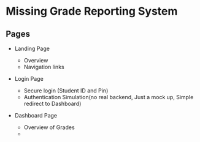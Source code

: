 # Missing Grade Reporting System

## Pages
- Landing Page
    * Overview
    * Navigation links

- Login Page
    * Secure login (Student ID and Pin)
    * Authentication Simulation(no real backend, Just a mock up, Simple redirect to Dashboard)

- Dashboard Page
    * Overview of Grades
    * 